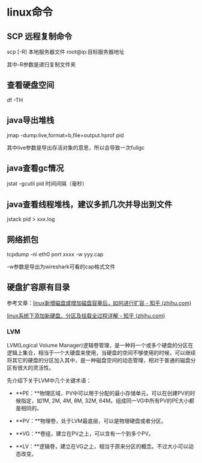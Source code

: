 # linux命令

## SCP 远程复制命令

scp [-R] 本地服务器文件 root@ip:目标服务器地址

其中-R参数是递归复制文件夹



## 查看硬盘空间

df -TH



## java导出堆栈

jmap -dump:live,format=b,file=output.hprof pid

其中live参数是导出存活对象的意思，所以会导致一次fullgc



## java查看gc情况

jstat -gcutil pid 时间间隔（毫秒）



## java查看线程堆栈，建议多抓几次并导出到文件

jstack pid > xxx.log



## 网络抓包

tcpdump -ni eth0 port xxxx -w yyy.cap

-w参数是导出为wireshark可看的cap格式文件



## 硬盘扩容原有目录

参考文章：[linux新增磁盘或增加磁盘容量后，如何进行扩容 - 知乎 (zhihu.com)](https://zhuanlan.zhihu.com/p/602888861)

[linux系统下添加新硬盘、分区及挂载全过程详解 - 知乎 (zhihu.com)](https://zhuanlan.zhihu.com/p/117651379)



### LVM

LVM(Logical Volume Manager)逻辑卷管理，是一种将一个或多个硬盘的分区在逻辑上集合，相当于一个大硬盘来使用，当硬盘的空间不够使用的时候，可以继续将其它的硬盘的分区加入其中，是一种磁盘空间的动态管理，相对于普通的磁盘分区有很大的灵活性。

先介绍下关于LVM中几个关键术语：

* **PE：**物理区域，PV中可以用于分配的最小存储单元，可以在创建PV的时候指定，如1M, 2M, 4M, 8M, 32M, 64M。组成同一VG中所有PV的PE大小都是相同的。

* **PV：**物理卷，处于LVM最底层，可以是物理硬盘或者分区。

* **VG：**卷组，建立在PV之上，可以含有一个到多个PV。

* **LV：**逻辑卷，建立在VG之上，相当于原来分区的概念。不过大小可以动态改变。



